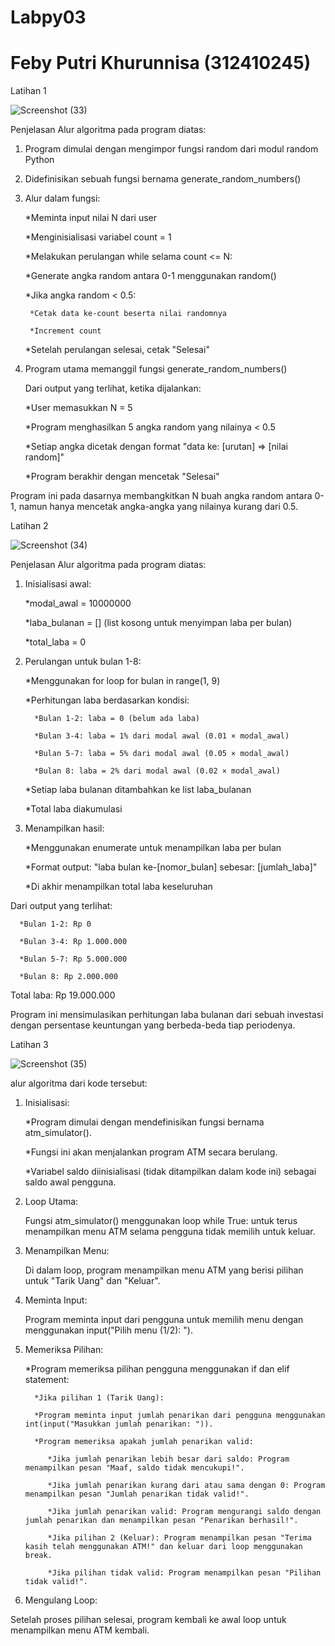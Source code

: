 # Labpy03
# Feby Putri Khurunnisa (312410245)

Latihan 1

![Screenshot (33)](https://github.com/user-attachments/assets/8ba9708c-fa99-44de-941b-7b6f8adc418f)

Penjelasan Alur algoritma pada program diatas:

1. Program dimulai dengan mengimpor fungsi random dari modul random Python
   
2. Didefinisikan sebuah fungsi bernama generate_random_numbers()
   
3. Alur dalam fungsi:
   
   *Meminta input nilai N dari user
   
   *Menginisialisasi variabel count = 1
   
   *Melakukan perulangan while selama count <= N:

   *Generate angka random antara 0-1 menggunakan random()
   
     *Jika angka random < 0.5:
   
        *Cetak data ke-count beserta nilai randomnya
   
        *Increment count
   
   *Setelah perulangan selesai, cetak "Selesai"
   
4. Program utama memanggil fungsi generate_random_numbers()

   Dari output yang terlihat, ketika dijalankan:

     *User memasukkan N = 5

     *Program menghasilkan 5 angka random yang nilainya < 0.5

     *Setiap angka dicetak dengan format "data ke: [urutan] => [nilai random]"

     *Program berakhir dengan mencetak "Selesai"
   
Program ini pada dasarnya membangkitkan N buah angka random antara 0-1, namun hanya mencetak angka-angka yang nilainya kurang dari 0.5.

Latihan 2

![Screenshot (34)](https://github.com/user-attachments/assets/c9fb7e57-8312-4ee8-b45c-18177cf6fe69)

Penjelasan Alur algoritma pada program diatas:

1. Inisialisasi awal:

      *modal_awal = 10000000

      *laba_bulanan = [] (list kosong untuk menyimpan laba per bulan)

      *total_laba = 0

2. Perulangan untuk bulan 1-8:

      *Menggunakan for loop for bulan in range(1, 9)

      *Perhitungan laba berdasarkan kondisi:

         *Bulan 1-2: laba = 0 (belum ada laba)

         *Bulan 3-4: laba = 1% dari modal awal (0.01 × modal_awal)

         *Bulan 5-7: laba = 5% dari modal awal (0.05 × modal_awal)

         *Bulan 8: laba = 2% dari modal awal (0.02 × modal_awal)

      *Setiap laba bulanan ditambahkan ke list laba_bulanan

      *Total laba diakumulasi

3. Menampilkan hasil:

      *Menggunakan enumerate untuk menampilkan laba per bulan

      *Format output: "laba bulan ke-[nomor_bulan] sebesar: [jumlah_laba]"

      *Di akhir menampilkan total laba keseluruhan

Dari output yang terlihat:

      *Bulan 1-2: Rp 0

      *Bulan 3-4: Rp 1.000.000

      *Bulan 5-7: Rp 5.000.000

      *Bulan 8: Rp 2.000.000

Total laba: Rp 19.000.000

Program ini mensimulasikan perhitungan laba bulanan dari sebuah investasi dengan persentase keuntungan yang berbeda-beda tiap periodenya.

Latihan 3

![Screenshot (35)](https://github.com/user-attachments/assets/4e02900d-8ae1-44d3-bdca-c3ab0a0ca2e1)

alur algoritma dari kode tersebut:

1. Inisialisasi:
   
      *Program dimulai dengan mendefinisikan fungsi bernama atm_simulator().
   
      *Fungsi ini akan menjalankan program ATM secara berulang.
   
      *Variabel saldo diinisialisasi (tidak ditampilkan dalam kode ini) sebagai saldo awal pengguna.
   
2. Loop Utama:
   
      Fungsi atm_simulator() menggunakan loop while True: untuk terus menampilkan menu ATM selama pengguna tidak memilih untuk keluar.
   
3. Menampilkan Menu:
   
      Di dalam loop, program menampilkan menu ATM yang berisi pilihan untuk "Tarik Uang" dan "Keluar".
   
4. Meminta Input:
   
      Program meminta input dari pengguna untuk memilih menu dengan menggunakan input("Pilih menu (1/2): ").

5. Memeriksa Pilihan:

      *Program memeriksa pilihan pengguna menggunakan if dan elif statement:
   
         *Jika pilihan 1 (Tarik Uang):
   
         *Program meminta input jumlah penarikan dari pengguna menggunakan int(input("Masukkan jumlah penarikan: ")).
   
         *Program memeriksa apakah jumlah penarikan valid:
   
            *Jika jumlah penarikan lebih besar dari saldo: Program menampilkan pesan "Maaf, saldo tidak mencukupi!".
   
            *Jika jumlah penarikan kurang dari atau sama dengan 0: Program menampilkan pesan "Jumlah penarikan tidak valid!".
   
            *Jika jumlah penarikan valid: Program mengurangi saldo dengan jumlah penarikan dan menampilkan pesan "Penarikan berhasil!".
   
            *Jika pilihan 2 (Keluar): Program menampilkan pesan "Terima kasih telah menggunakan ATM!" dan keluar dari loop menggunakan break.
   
            *Jika pilihan tidak valid: Program menampilkan pesan "Pilihan tidak valid!".
   
7. Mengulang Loop:
   
Setelah proses pilihan selesai, program kembali ke awal loop untuk menampilkan menu ATM kembali.
